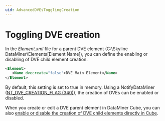 ```yaml
---
uid: AdvancedDVEsTogglingCreation
---
```


# Toggling DVE creation

In the *Element.xml* file for a parent DVE element (C:\Skyline DataMiner\Elements\[Element Name]\), you can define the enabling or disabling of DVE child element creation.

```xml
<Element>
   <Name dvecreate="false">DVE Main Element</Name>
</Element>
```

By default, this setting is set to true in memory. Using a NotifyDataMiner ([NT_DVE_CREATION_FLAG (340)](xref:NT_DVE_CREATION_FLAG)), the creation of DVEs can be enabled or disabled.

When you create or edit a DVE parent element in DataMiner Cube, you can also [enable or disable the creation of DVE child elements directly in Cube](xref:Dynamic_virtual_elements#enabling-or-disabling-the-creation-of-dve-child-elements).
